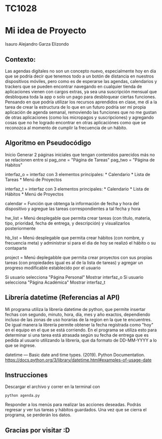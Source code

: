 # TC1028
# Mi idea de Proyecto
Isauro Alejandro Garza Elizondo

## **Contexto**:
Las agendas digitales no son un concepto nuevo, especialmente hoy en día que se podría decir que tenemos todo a un botón de distancia en nuestros dispositivos móviles, pero como es de esperarse las agendas,
calendarios y trackers que se pueden encontrar navegando en cualquier tienda de aplicaciones vienen con cargos extras, ya sea una suscripción mensual que desbloquea toda la app o solo un pago para desbloquear
ciertas funciones.
Pensando en que podría utilizar los recursos aprendidos en clase, me dí a la tarea de crear la estructura de lo que en un futuro podría ser mi propia aplicación de agenda semanal, removiendo las funciones que no  me gustan de otras aplicaciones (como los micropagos y suscripciones) y agregando cosas que no he logrado encontrar en otras aplicaciónes como que se reconozca al momento de cumplir la frecuencia de un hábito.

## **Algoritmo en Pseudocódigo**

Inicio
Generar 2 páginas iniciales que tengan contenidos parecidos más no se relacionen entre sí
pag_one = "Página de Tareas"
pag_two = "Página de Habitos"

interfaz_o = interfaz con 3 elementos principales:
                * Calendario
                * Lista de Tareas
                * Menú de Proyectos

interfaz_t = interfaz con 3 elementos principales:
                * Calendario
                * Lista de Hábitos
                * Menú de Proyectos

calendar = Función que obtenga la información de fecha y hora del dispositivo y agregue las tareas correspondientes a tal fecha y hora

hw_list = Menú desplegable que permita crear tareas (con título, materia, tipo, prioridad, fecha de entrega, y descripción) y visualizarlos posteriormente

hb_list = Menú desplegable que permita crear hábitos (con nombre, y frecuencia meta) y administrar si para el dia de hoy se realizó el hábito o su contaparte

project = Menú deplegabble que permita crear proyectos con sus propias tareas (con propiedades igual es al de la lista de tareas) y agregar un progreso modificable establecido por el usuario

Si usuario selecciona "Página Personal"
  Mostrar interfaz_o
Si usuario selecciona "Página Académica"
  Mostrar interfaz_t

## Librería datetime (Referencias al API)
Mi programa utiliza la librería datetime de python, que permite insertar fechas con segundo, minuto, hora, día, mes y año exactos, dependiendo incluso de las zonas de uso horarias de la region en la que te encuentres.
De igual manera la librería permite obtener la fecha registrada como "hoy" en el equipo en el que se está corriendo. En el programa se utiliza esto para determinar si una tarea está atrasada según su fecha de entrega que es pedida al usuario utilizando la librería, que da formato de DD-MM-YYYY a lo que se ingrese.

datetime — Basic date and time types. (2019). Python Documentation. https://docs.python.org/3/library/datetime.html#examples-of-usage-date

## Instrucciones 

Descargar el archivo y correr en la terminal con

```
python agenda.py
```

Responder a los menús para realizar las acciones deseadas.
Podrás regresar y ver tus tareas y hábitos guardados.
Una vez que se cierra el programa, se perderán los datos.

## **Gracias por visitar :D**

